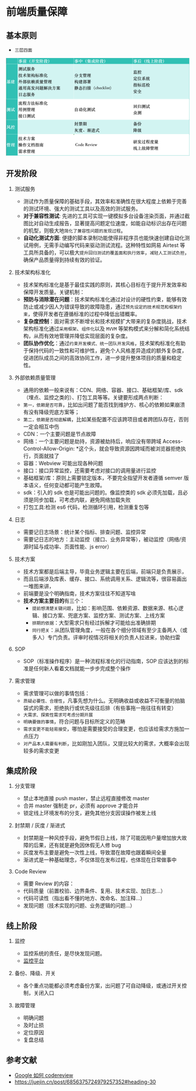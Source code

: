 # 前端质量保障

## 基本原则

- `三层四面`

![前端质量保障](imgs/前端质量保障.png)

## 开发阶段

1. 测试服务

   - 测试作为质量保障的基础手段，其效率和准确性在很大程度上依赖于完善的测试环境、强大的测试工具以及高效的测试服务。
   - **对于兼容性测试**: 先进的工具可实现一键模拟多台设备渲染页面，并通过截图比对自动生成报告，显著提高问题定位速度，如能自动标识出存在问题的机型，则极大地`简化了兼容性问题的发现过程`。
   - **自动化测试方面**: 便捷的脚本录制功能使得非程序员也能快速创建自动化测试用例，无需手动编写代码来驱动测试流程。这种特性如网易 Airtest 等工具所具备的，可以极大`提升回归测试的覆盖面和执行效率`，`减轻人工测试负担`，确保产品质量得到持续有效的验证。

2. 技术架构标准化

   - 技术架构标准化是基于最佳实践的原则，其核心目标在于提升开发效率和保障开发质量。关键机制：
   - **预防与消除潜在问题**：技术架构标准化通过对设计的硬性约束，能够有效防止或减少因人为错误导致的故障隐患，通过`预先设定的技术规范和框架约束`，使得开发者在遵循标准的过程中降低出错概率。
   - **复杂度控制**：面对需求不断增长和技术规模扩大带来的复杂度挑战，技术架构标准化通过`采用框架`、`组件化`以及 `MVVM` 等架构模式来分解和简化系统结构，从而有效地管理并降低实现层面的复杂度。
   - **团队协作优化**：通过`约束开发模式、统一团队开发风格`，技术架构标准化有助于保持代码的一致性和可维护性，避免个人风格差异造成的额外复杂度，促进团队成员之间的高效协同工作，进一步提升整体项目的质量和稳定性。

3. 外部依赖质量管理

   - 通用的依赖一般来说有：CDN、网络、容器、接口、基础框架/库、sdk（埋点、监控之类的）、打包工具等等。关键要形成两点判断：
   - `第一，依赖是否可靠`，比如出问题了能否找到维护方、核心的依赖如果崩溃有没有降级兜底方案等；
   - `第二，依赖是否彻底解耦`，比如某些配置不应该跨项目或者跨团队存在，否则一定会相互中伤
   - CDN：一个主要问题是节点故障
   - 网络：一个主要问题是劫持，资源被劫持后，响应没有带跨域 Access-Control-Allow-Origin: \*这个头，就会导致资源因跨域而被浏览器拒绝执行，页面就挂了
   - 容器：Webview 可能出现各种问题
   - 接口：接口异常监控，还需要考虑对接口的调用量进行监控
   - 基础框架/库：原则上需要锁定版本，不要完全指望开发者遵循 semver 版本语义，任何变动都可能产生故障。
   - sdk：引入的 sdk 也是可能出问题的。像监控类的 sdk 必须先加载，且必须是同步加载，可考虑内联，避免网络加载失败
   - 打包工具:检测 es6 代码，检测循环引用，检测重复包等

4. 日志

   - 需要记日志场景：统计某个指标、排查问题、监控异常
   - 需要记日志的地方：主动监控（接口、业务异常等），被动监控（网络/资源时延与成功率、页面性能、js error）

5. 技术方案

   - 技术方案都是后端主导，毕竟业务逻辑主要在后端，前端只是负责展示，
   - 而且后端涉及库表、缓存、接口、系统调用关系、逻辑流等，很容易画出一堆图来讲，
   - 前端要是没个明确指南，技术方案往往不知道写啥
   - **技术方案主要目的**有三个：
     - `提前想清楚关键问题`，比如：影响范围、依赖资源、数据来源、核心逻辑、接口方案、兜底方案、监控方案、测试方案、上线方案
     - `排期的依据`：大型需求只有经过拆解才可能给出准确排期
     - `同行把关`：从团队管理角度，一般在各个细分领域有至少主备两人（或多人）专门负责。评审时视情况将相关的负责人拉进来，协助扫雷

6. SOP

   - SOP（标准操作程序）是一种流程标准化的行动指南，SOP 应该达到的标准是任何新人看着文档就能一步步完成整个操作

7. 需求管理

   - 需求管理可以做的事情包括：
   - `质疑必要性、合理性`，凡事先想为什么。无明确收益或收益不可衡量的拍脑袋式的需求，拒绝执行或优先级往后排（有些事拖一拖往往有转变）
   - `大需求、探索性需求可考虑分期开展`
   - `明确要做的事情`，符合问题与目标所定义的范畴
   - `需求变更不能轻易接受`，哪怕是需要接受的合理变更，也应该给需求方施加一点压力
   - `对产品本人需要有判断`，比如刚加入团队，又提比较大的需求，大概率会出现较多的需求变更

## 集成阶段

1. 分支管理

   - 禁止本地直接 push master，禁止远程直接修改 master
   - 合并 master 强制走 pr，必须有 approve 才能合并
   - 锁定线上环境发布的分支，避免其他分支因误操作被发上线

2. 封禁期 / 灰度 / 渐进式

   - 封禁期是一种风控手段，避免节假日上线，除了可能因用户量增加放大故障的后果，还有就是避免因休假无人修 bug
   - 灰度发布主要是避免一次性上线，导致潜在故障也跟着瞬间全量
   - 渐进式是一种基础理念，不仅体现在发布过程，也体现在日常做事中

3. Code Review
   - 需要 Review 的内容：
   - 代码质量（前置校验、边界条件、复用、技术实现、加日志...）
   - 代码可读性（指出看不懂的地方、改命名、加注释...）
   - 发现问题（技术实现的问题、业务逻辑的问题...）

## 线上阶段

1. 监控

   - 监控系统的责任，是尽快发现问题。
   - [监控平台](https://github.com/bison1994/JavaScript-Sketches/blob/master/Engineering/Monitor.md)

2. 备份、降级、开关

   - 各个重点功能都必须考虑备份方案，出问题了可自动降级，或通过开关控制，关闭入口

3. 故障管理
   - 明确问题
   - 及时止损
   - 定位原因
   - 复盘总结

## 参考文献

- [Google 如何 codereview](https://google.github.io/eng-practices/review/)
- https://juejin.cn/post/6856375724979257352#heading-30
